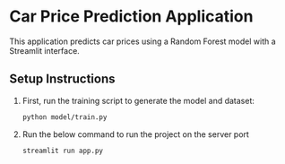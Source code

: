 # Car Price Prediction Application

This application predicts car prices using a Random Forest model with a Streamlit interface.

## Setup Instructions

1. First, run the training script to generate the model and dataset:
   ```bash
   python model/train.py
2. Run the below command to run the project on the server port
   ```bash
   streamlit run app.py
   
